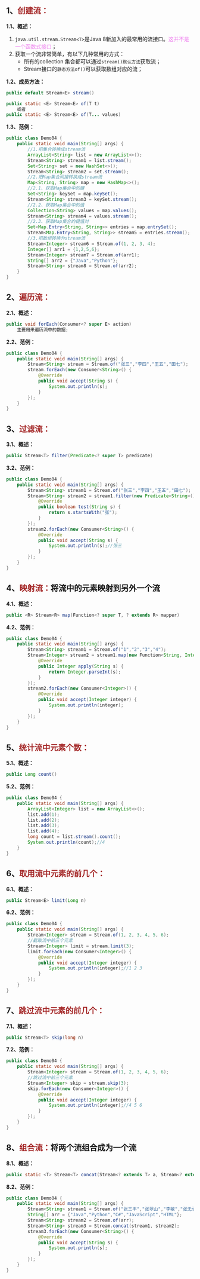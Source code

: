 ## 1、<span style="color:brown">创建流：</span>

**1.1、概述：**

1. `java.util.stream.Stream<T>`是Java 8新加入的最常用的流接口。<span style="color:violet">这并不是一个函数式接口</span>；
2. 获取一个流非常简单，有以下几种常用的方式：
   - 所有的collection 集合都可以通过`stream()默认方法`获取流；
   - Stream接口的`静态方法of()`可以获取数组对应的流；

**1.2、成员方法：**

```java
public default Stream<E> stream()
```

```java
public static <E> Stream<E> of(T t)
    或者
public static <E> Stream<E> of(T... values)
```

**1.3、范例：**

```java
public class Demo04 {
    public static void main(String[] args) {
        //1.把集合转换成stream流
        ArrayList<String> list = new ArrayList<>();
        Stream<String> stream1 = list.stream();
        Set<String> set = new HashSet<>();
        Stream<String> stream2 = set.stream();
        //2.把Map集合间接转换成stream流
        Map<String, String> map = new HashMap<>();
        //2.1、获取Map集合中的键
        Set<String> keySet = map.keySet();
        Stream<String> stream3 = keySet.stream();
        //2.2、获取Map集合中的值
        Collection<String> values = map.values();
        Stream<String> stream4 = values.stream();
        //2.3、获取Map集合的键值对
        Set<Map.Entry<String, String>> entries = map.entrySet();
        Stream<Map.Entry<String, String>> stream5 = entries.stream();
        //3.把数组转换为stream流
        Stream<Integer> stream6 = Stream.of(1, 2, 3, 4);
        Integer[] arr1 = {1,2,5,6};
        Stream<Integer> stream7 = Stream.of(arr1);
        String[] arr2 = {"Java","Python"};
        Stream<String> stream8 = Stream.of(arr2);
    }
}
```



## 2、<span style="color:brown">遍历流：</span>

**2.1、概述：**

```java
public void forEach(Consumer<? super E> action)
    主要用来遍历流中的数据;
```

**2.2、范例：**

```java
public class Demo04 {
    public static void main(String[] args) {
        Stream<String> stream = Stream.of("张三","李四","王五","田七");
        stream.forEach(new Consumer<String>() {
            @Override
            public void accept(String s) {
                System.out.println(s);
            }
        });
    }
}
```



## 3、<span style="color:brown">过滤流：</span>

**3.1、概述：**

```java
public Stream<T> filter(Predicate<? super T> predicate)
```

**3.2、范例：**

```java
public class Demo04 {
    public static void main(String[] args) {
        Stream<String> stream1 = Stream.of("张三","李四","王五","田七");
        Stream<String> stream2 = stream1.filter(new Predicate<String>() {
            @Override
            public boolean test(String s) {
                return s.startsWith("张");
            }
        });
        stream2.forEach(new Consumer<String>() {
            @Override
            public void accept(String s) {
                System.out.println(s);//张三
            }
        });
    }
}
```



## 4、<span style="color:brown">映射流：</span>将流中的元素映射到另外一个流

**4.1、概述：**

```java
public <R> Stream<R> map(Function<? super T, ? extends R> mapper)
```

**4.2、范例：**

```java
public class Demo04 {
    public static void main(String[] args) {
        Stream<String> stream1 = Stream.of("1","2","3","4");
        Stream<Integer> stream2 = stream1.map(new Function<String, Integer>() {
            @Override
            public Integer apply(String s) {
                return Integer.parseInt(s);
            }
        });
        stream2.forEach(new Consumer<Integer>() {
            @Override
            public void accept(Integer integer) {
                System.out.println(integer);
            }
        });
    }
}
```



## 5、<span style="color:brown">统计流中元素个数：</span>

**5.1、概述：**

```java
public Long count()
```

**5.2、范例：**

```java
public class Demo04 {
    public static void main(String[] args) {
        ArrayList<Integer> list = new ArrayList<>();
        list.add(1);
        list.add(2);
        list.add(3);
        list.add(4);
        long count = list.stream().count();
        System.out.println(count);//4
    }
}
```



## 6、<span style="color:brown">取用流中元素的前几个：</span>

**6.1、概述：**

```java
public Stream<E> limit(Long n)
```

**6.2、范例：**

```java
public class Demo04 {
    public static void main(String[] args) {
        Stream<Integer> stream = Stream.of(1, 2, 3, 4, 5, 6);
        //截取流中前三个元素
        Stream<Integer> limit = stream.limit(3);
        limit.forEach(new Consumer<Integer>() {
            @Override
            public void accept(Integer integer) {
                System.out.println(integer);//1 2 3
            }
        });
    }
}
```



## 7、<span style="color:brown">跳过流中元素的前几个：</span>

**7.1、概述：**

```java
public Stream<T> skip(long n)
```

**7.2、范例：**

```java
public class Demo04 {
    public static void main(String[] args) {
        Stream<Integer> stream = Stream.of(1, 2, 3, 4, 5, 6);
        //跳过流中前三个元素
        Stream<Integer> skip = stream.skip(3);
        skip.forEach(new Consumer<Integer>() {
            @Override
            public void accept(Integer integer) {
                System.out.println(integer);//4 5 6
            }
        });
    }
}
```



## 8、<span style="color:brown">组合流：</span>将两个流组合成为一个流

**8.1、概述：**

```java
public static <T> Stream<T> concat(Stream<? extends T> a, Stream<? extends T> b)
```

**8.2、范例：**

```java
public class Demo04 {
    public static void main(String[] args) {
        Stream<String> stream1 = Stream.of("张三丰","张翠山","李敏","张无忌","周芷若");
        String[] arr = {"Java","Python","C#","JavaScript","HTML"};
        Stream<String> stream2 = Stream.of(arr);
        Stream<String> stream3 = Stream.concat(stream1, stream2);
        stream3.forEach(new Consumer<String>() {
            @Override
            public void accept(String s) {
                System.out.println(s);
            }
        });
    }
}
```
